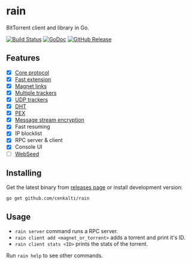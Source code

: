rain
====

BitTorrent client and library in Go.

[![Build Status](https://travis-ci.org/cenkalti/rain.svg?branch=master)](https://travis-ci.org/cenkalti/rain)
[![GoDoc](https://godoc.org/github.com/cenkalti/rain?status.svg)](https://godoc.org/github.com/cenkalti/rain/session)
[![GitHub Release](https://img.shields.io/github/release/cenkalti/rain.svg)](https://github.com/cenkalti/rain/releases)

Features
--------
- [x] [Core protocol](http://bittorrent.org/beps/bep_0003.html)
- [x] [Fast extension](http://bittorrent.org/beps/bep_0006.html)
- [x] [Magnet links](http://bittorrent.org/beps/bep_0009.html)
- [x] [Multiple trackers](http://bittorrent.org/beps/bep_0012.html)
- [x] [UDP trackers](http://bittorrent.org/beps/bep_0015.html)
- [x] [DHT](http://bittorrent.org/beps/bep_0005.html)
- [x] [PEX](http://bittorrent.org/beps/bep_0011.html)
- [x] [Message stream encryption](http://wiki.vuze.com/w/Message_Stream_Encryption)
- [x] Fast resuming
- [x] IP blocklist
- [x] RPC server & client
- [x] Console UI
- [ ] [WebSeed](http://bittorrent.org/beps/bep_0019.html)

Installing
----------

Get the latest binary from [releases page](https://github.com/cenkalti/rain/releases) or install development version:

`go get github.com/cenkalti/rain`

Usage
-----

- `rain server` command runs a RPC server.
- `rain client add <magnet_or_torrent>` adds a torrent and print it's ID.
- `rain client stats <ID>` prints the stats of the torrent.

Run `rain help` to see other commands.
